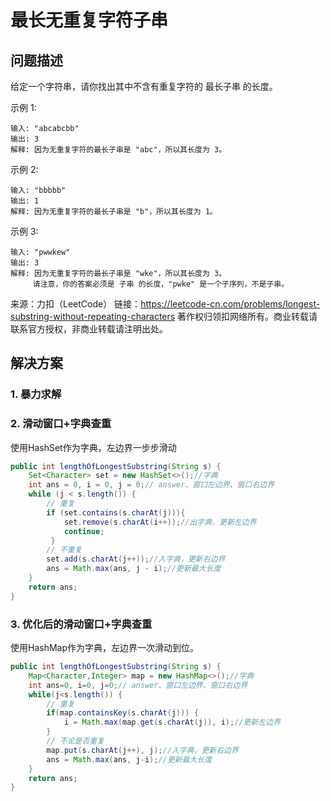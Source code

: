 # 最长无重复字符子串

## 问题描述

给定一个字符串，请你找出其中不含有重复字符的 最长子串 的长度。

示例 1:

```
输入: "abcabcbb"
输出: 3 
解释: 因为无重复字符的最长子串是 "abc"，所以其长度为 3。
```

示例 2:

```
输入: "bbbbb"
输出: 1
解释: 因为无重复字符的最长子串是 "b"，所以其长度为 1。
```

示例 3:

```
输入: "pwwkew"
输出: 3
解释: 因为无重复字符的最长子串是 "wke"，所以其长度为 3。
     请注意，你的答案必须是 子串 的长度，"pwke" 是一个子序列，不是子串。
```

来源：力扣（LeetCode）
链接：https://leetcode-cn.com/problems/longest-substring-without-repeating-characters
著作权归领扣网络所有。商业转载请联系官方授权，非商业转载请注明出处。

## 解决方案
### 1. 暴力求解

### 2. 滑动窗口+字典查重

使用HashSet作为字典，左边界一步步滑动

``` java
public int lengthOfLongestSubstring(String s) {
    Set<Character> set = new HashSet<>();//字典
    int ans = 0, i = 0, j = 0;// answer、窗口左边界、窗口右边界
    while (j < s.length()) {
    	// 重复
    	if (set.contains(s.charAt(j))){
            set.remove(s.charAt(i++));//出字典，更新左边界
            continue;
       	 }
        // 不重复
        set.add(s.charAt(j++));//入字典，更新右边界
        ans = Math.max(ans, j - i);//更新最大长度
    }
    return ans;
}

```


### 3. 优化后的滑动窗口+字典查重

使用HashMap作为字典，左边界一次滑动到位。

``` java
public int lengthOfLongestSubstring(String s) {
	Map<Character,Integer> map = new HashMap<>();//字典
	int ans=0, i=0, j=0;// answer、窗口左边界、窗口右边界
	while(j<s.length()) {
		// 重复
		if(map.containsKey(s.charAt(j))) {
			i = Math.max(map.get(s.charAt(j)), i);//更新左边界
		}
		// 不论是否重复
		map.put(s.charAt(j++), j);//入字典，更新右边界
		ans = Math.max(ans, j-i);//更新最大长度
	}
	return ans;
}
```